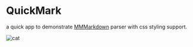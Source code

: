 QuickMark
=========

a quick app to demonstrate [MMMarkdown](https://github.com/mdiep/MMMarkdown) parser with css styling support.

![cat](https://f.cloud.github.com/assets/1097578/435279/f0e27d56-afba-11e2-863c-c6776e871f54.png)
